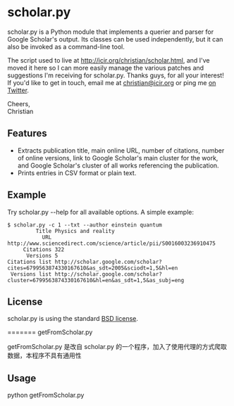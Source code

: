 scholar.py
==========

scholar.py is a Python module that implements a querier and parser for Google Scholar's output. Its classes can be used independently, but it can also be invoked as a command-line tool.

The script used to live at http://icir.org/christian/scholar.html, and I've moved it here so I can more easily manage the various patches and suggestions I'm receiving for scholar.py. Thanks guys, for all your interest! If you'd like to get in touch, email me at christian@icir.org or ping me [on Twitter](http://twitter.com/ckreibich).

Cheers,<br>
Christian

Features
--------

* Extracts publication title, main online URL, number of citations, number of online versions, link to Google Scholar's main cluster for the work, and Google Scholar's cluster of all works referencing the publication.
* Prints entries in CSV format or plain text.

Example
-------

Try scholar.py --help for all available options. A simple example:

    $ scholar.py -c 1 --txt --author einstein quantum
             Title Physics and reality
               URL http://www.sciencedirect.com/science/article/pii/S0016003236910475
         Citations 322
          Versions 5
    Citations list http://scholar.google.com/scholar?cites=6799563874330167610&as_sdt=2005&sciodt=1,5&hl=en
     Versions list http://scholar.google.com/scholar?cluster=6799563874330167610&hl=en&as_sdt=1,5&as_subj=eng
 
License
-------

scholar.py is using the standard [BSD license](http://opensource.org/licenses/BSD-2-Clause).

=======
getFromScholar.py

getFromScholar.py 是改自 scholar.py 的一个程序，加入了使用代理的方式爬取数据，本程序不具有通用性

Usage
---------
python getFromScholar.py
